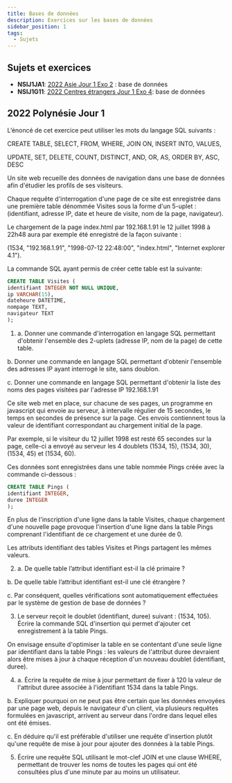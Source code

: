 ```yaml
---
title: Bases de données
description: Exercices sur les bases de données
sidebar_position: 1
tags:
  - Sujets
---
```


## Sujets et exercices

- **NSIJ1JA1**: [2022 Asie Jour 1 Exo 2](./pdf/2022-Asie-1-exo2.pdf) : base de données
- **NSIJ1G11**: [2022 Centres étrangers Jour 1 Exo 4](./pdf/22-NSIJ1G11-exo4.pdf): base de données

## 2022 Polynésie Jour 1

L’énoncé de cet exercice peut utiliser les mots du langage SQL suivants :

CREATE TABLE, SELECT, FROM, WHERE, JOIN ON, INSERT INTO, VALUES,

UPDATE, SET, DELETE, COUNT, DISTINCT, AND, OR, AS, ORDER BY, ASC, DESC

Un site web recueille des données de navigation dans une base de données afin
d'étudier les profils de ses visiteurs.

Chaque requête d'interrogation d'une page de ce site est enregistrée dans une première
table dénommée Visites sous la forme d'un 5-uplet : (identifiant, adresse IP,
date et heure de visite, nom de la page, navigateur).

Le chargement de la page index.html par 192.168.1.91 le 12 juillet 1998 à 22h48 aura
par exemple été enregistré de la façon suivante :

(1534, "192.168.1.91", "1998-07-12 22:48:00", "index.html", "Internet
explorer 4.1").

La commande SQL ayant permis de créer cette table est la suivante:

```sql
CREATE TABLE Visites (
identifiant INTEGER NOT NULL UNIQUE,
ip VARCHAR(15),
dateheure DATETIME,
nompage TEXT,
navigateur TEXT
);
```

1. a. Donner une commande d'interrogation en langage SQL permettant d'obtenir
   l'ensemble des 2-uplets (adresse IP, nom de la page) de cette table.

b. Donner une commande en langage SQL permettant d'obtenir l'ensemble des
adresses IP ayant interrogé le site, sans doublon.

c. Donner une commande en langage SQL permettant d'obtenir la liste des
noms des pages visitées par l'adresse IP 192.168.1.91

Ce site web met en place, sur chacune de ses pages, un programme en javascript qui
envoie au serveur, à intervalle régulier de 15 secondes, le temps en secondes de
présence sur la page. Ces envois contiennent tous la valeur de identifiant
correspondant au chargement initial de la page.

Par exemple, si le visiteur du 12 juillet 1998 est resté 65 secondes sur la page, celle-ci a
envoyé au serveur les 4 doublets (1534, 15), (1534, 30), (1534, 45) et (1534, 60).

Ces données sont enregistrées dans une table nommée Pings créée avec la
commande ci-dessous :

```sql
CREATE TABLE Pings (
identifiant INTEGER,
duree INTEGER
);
```

En plus de l'inscription d'une ligne dans la table Visites, chaque chargement d'une
nouvelle page provoque l'insertion d'une ligne dans la table Pings comprenant
l'identifiant de ce chargement et une durée de 0.

Les attributs identifiant des tables Visites et Pings partagent les mêmes
valeurs.

2. a. De quelle table l’attribut identifiant est-il la clé primaire ?

b. De quelle table l’attribut identifiant est-il une clé étrangère ?

c. Par conséquent, quelles vérifications sont automatiquement effectuées par le
système de gestion de base de données ?

3. Le serveur reçoit le doublet (identifiant, duree) suivant : (1534, 105).
   Écrire la commande SQL d'insertion qui permet d'ajouter cet enregistrement à la
   table Pings.

On envisage ensuite d'optimiser la table en se contentant d'une seule ligne par
identifiant dans la table Pings : les valeurs de l'attribut duree devraient alors être
mises à jour à chaque réception d'un nouveau doublet (identifiant, duree).

4. a. Écrire la requête de mise à jour permettant de fixer à 120 la valeur de l'attribut
   duree associée à l'identifiant 1534 dans la table Pings.

b. Expliquer pourquoi on ne peut pas être certain que les données envoyées par
une page web, depuis le navigateur d'un client, via plusieurs requêtes formulées
en javascript, arrivent au serveur dans l'ordre dans lequel elles ont été émises.

c. En déduire qu'il est préférable d'utiliser une requête d'insertion plutôt qu'une
requête de mise à jour pour ajouter des données à la table Pings.

5. Écrire une requête SQL utilisant le mot-clef JOIN et une clause WHERE,
   permettant de trouver les noms de toutes les pages qui ont été consultées plus
   d'une minute par au moins un utilisateur.
